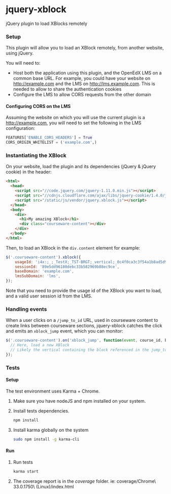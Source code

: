 jquery-xblock
=============

jQuery plugin to load XBlocks remotely

### Setup

This plugin will allow you to load an XBlock remotely, from another website, using jQuery.

You will need to:

* Host both the application using this plugin, and the OpenEdX LMS on a common base URL. For example, you could have your website on http://example.com and the LMS on http://lms.example.com. This is needed to allow to share the authentication cookies
* Configure the LMS to allow CORS requests from the other domain

#### Configuring CORS on the LMS

Assuming the website on which you will use the current plugin is a http://example.com, you will need to set the following in the LMS configuration:

```python
FEATURES['ENABLE_CORS_HEADERS'] = True
CORS_ORIGIN_WHITELIST = ('example.com',)
```

### Instantiating the XBlock

On your website, load the plugin and its dependencies (jQuery & jQuery cookie) in the header:

```html
<html>
  <head>
    <script src="//code.jquery.com/jquery-1.11.0.min.js"></script>
    <script src="//cdnjs.cloudflare.com/ajax/libs/jquery-cookie/1.4.0/jquery.cookie.min.js"></script>
    <script src="/static/js/vendor/jquery.xblock.js"></script>
  </head>
  <body>
    <div>
      <h1>My amazing XBlock</h1>
      <div class="courseware-content"></div>
    </div>
  </body>
</html>
```

Then, to load an XBlock in the `div.content` element for example:

```js
$('.courseware-content').xblock({
    usageId: 'i4x:;_;_TestX;_TST-BRGT;_vertical;_0c4f0ca3c3f54a1b8ad5d9830c1d16b0',
    sessionId: '89e5dd96180debc33b582969b88ec9ce',
    baseDomain: 'example.com',
    lmsSubDomain: 'lms',
});
```

Note that you need to provide the usage id of the XBlock you want to load, and a valid user session id from the LMS.

### Handling events

When a user clicks on a `/jump_to_id` URL, used in courseware content to create links between courseware sections,
jquery-xblock catches the click and emits an `xblock_jump` event, which you can monitor:

```js
$('.courseware-content').on('xblock_jump', function(event, course_id, block_type, block_id) {
  // Here, load a new XBlock
  // Likely the vertical containing the block referenced in the jump_to_id
});
```

### Tests

#### Setup

The test environment uses Karma + Chrome.

1. Make sure you have nodeJS and npm installed on your system.
2. Install tests dependencies.

   ```sh
   npm install
   ```

3. Install karma globally on the system

   ```sh
   sudo npm install -g karma-cli
   ```

#### Run

1. Run tests

   ```sh
   karma start
   ```

2. The coverage report is in the *coverage* folder. ie: coverage/Chrome\ 33.0.1750\ \(Linux\)/index.html
